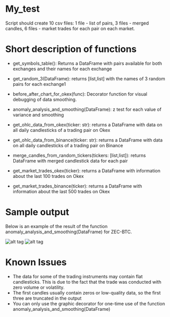 # My_test
Script should create 10 csv files: 1 file - list of pairs, 3 files - merged candles, 6 files - market trades
for each pair on each market.
# Short description of functions
* get_symbols_table(): Returns a DataFrame with pairs available for both exchanges and their names for each exchange
* get_random_3(DataFrame): returns [list,list] with the names of 3 random pairs for each exchange1

* before_after_chart_for_okex(func): Decorator function for visual debugging of data smoothing.
* anomaly_analysis_and_smoothing(DataFrame): z test for each value of variance and smoothing
* get_ohlc_data_from_okex(ticker: str): returns a DataFrame with data on all daily candlesticks of a trading pair on Okex
* get_ohlc_data_from_binance(ticker: str): returns a DataFrame with data on all daily candlesticks of a trading pair on Binance
* merge_candles_from_random_tickers(tickers: [list,list]): returns DataFrame with merged candlestick data for each pair
* get_market_trades_okex(ticker): returns a DataFrame with information about the last 100 trades on Okex
* get_market_trades_binance(ticker): returns a DataFrame with information about the last 500 trades on Okex
# Sample output
Below is an example of the result of the function anomaly_analysis_and_smoothing(DataFrame) for ZEC-BTC.

![alt tag](http://dl3.joxi.net/drive/2020/11/09/0005/0439/369079/79/9e25a2e6ce.png "ZEC-BTC")​
![alt tag](http://dl4.joxi.net/drive/2020/11/09/0005/0439/369079/79/820df7777a.png "ZEC-BTC")​
# Known Issues
* The data for some of the trading instruments may contain flat candlesticks.
 This is due to the fact that the trade was conducted with zero volume or volatility.
* The first candles usually contain zeros or low-quality data, so the first three are truncated in the output
* You can only use the graphic decorator for one-time use of the function anomaly_analysis_and_smoothing(DataFrame)